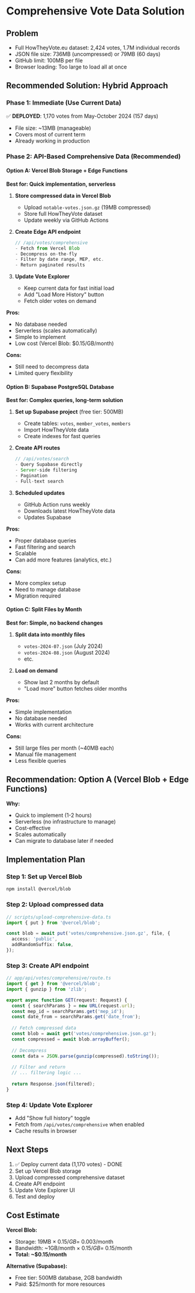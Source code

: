 # Comprehensive Vote Data Solution

## Problem
- Full HowTheyVote.eu dataset: 2,424 votes, 1.7M individual records
- JSON file size: 736MB (uncompressed) or 79MB (60 days)
- GitHub limit: 100MB per file
- Browser loading: Too large to load all at once

## Recommended Solution: Hybrid Approach

### Phase 1: Immediate (Use Current Data)
✅ **DEPLOYED**: 1,170 votes from May-October 2024 (157 days)
- File size: ~13MB (manageable)
- Covers most of current term
- Already working in production

### Phase 2: API-Based Comprehensive Data (Recommended)

#### Option A: Vercel Blob Storage + Edge Functions
**Best for: Quick implementation, serverless**

1. **Store compressed data in Vercel Blob**
   - Upload `notable-votes.json.gz` (19MB compressed)
   - Store full HowTheyVote dataset
   - Update weekly via GitHub Actions

2. **Create Edge API endpoint**
   ```typescript
   // /api/votes/comprehensive
   - Fetch from Vercel Blob
   - Decompress on-the-fly
   - Filter by date range, MEP, etc.
   - Return paginated results
   ```

3. **Update Vote Explorer**
   - Keep current data for fast initial load
   - Add "Load More History" button
   - Fetch older votes on demand

**Pros:**
- No database needed
- Serverless (scales automatically)
- Simple to implement
- Low cost (Vercel Blob: $0.15/GB/month)

**Cons:**
- Still need to decompress data
- Limited query flexibility

#### Option B: Supabase PostgreSQL Database
**Best for: Complex queries, long-term solution**

1. **Set up Supabase project** (free tier: 500MB)
   - Create tables: `votes`, `member_votes`, `members`
   - Import HowTheyVote data
   - Create indexes for fast queries

2. **Create API routes**
   ```typescript
   // /api/votes/search
   - Query Supabase directly
   - Server-side filtering
   - Pagination
   - Full-text search
   ```

3. **Scheduled updates**
   - GitHub Action runs weekly
   - Downloads latest HowTheyVote data
   - Updates Supabase

**Pros:**
- Proper database queries
- Fast filtering and search
- Scalable
- Can add more features (analytics, etc.)

**Cons:**
- More complex setup
- Need to manage database
- Migration required

#### Option C: Split Files by Month
**Best for: Simple, no backend changes**

1. **Split data into monthly files**
   - `votes-2024-07.json` (July 2024)
   - `votes-2024-08.json` (August 2024)
   - etc.

2. **Load on demand**
   - Show last 2 months by default
   - "Load more" button fetches older months

**Pros:**
- Simple implementation
- No database needed
- Works with current architecture

**Cons:**
- Still large files per month (~40MB each)
- Manual file management
- Less flexible queries

## Recommendation: Option A (Vercel Blob + Edge Functions)

**Why:**
- Quick to implement (1-2 hours)
- Serverless (no infrastructure to manage)
- Cost-effective
- Scales automatically
- Can migrate to database later if needed

## Implementation Plan

### Step 1: Set up Vercel Blob
```bash
npm install @vercel/blob
```

### Step 2: Upload compressed data
```typescript
// scripts/upload-comprehensive-data.ts
import { put } from '@vercel/blob';

const blob = await put('votes/comprehensive.json.gz', file, {
  access: 'public',
  addRandomSuffix: false,
});
```

### Step 3: Create API endpoint
```typescript
// app/api/votes/comprehensive/route.ts
import { get } from '@vercel/blob';
import { gunzip } from 'zlib';

export async function GET(request: Request) {
  const { searchParams } = new URL(request.url);
  const mep_id = searchParams.get('mep_id');
  const date_from = searchParams.get('date_from');
  
  // Fetch compressed data
  const blob = await get('votes/comprehensive.json.gz');
  const compressed = await blob.arrayBuffer();
  
  // Decompress
  const data = JSON.parse(gunzip(compressed).toString());
  
  // Filter and return
  // ... filtering logic ...
  
  return Response.json(filtered);
}
```

### Step 4: Update Vote Explorer
- Add "Show full history" toggle
- Fetch from `/api/votes/comprehensive` when enabled
- Cache results in browser

## Next Steps

1. ✅ Deploy current data (1,170 votes) - DONE
2. Set up Vercel Blob storage
3. Upload compressed comprehensive dataset
4. Create API endpoint
5. Update Vote Explorer UI
6. Test and deploy

## Cost Estimate

**Vercel Blob:**
- Storage: 19MB × $0.15/GB = ~$0.003/month
- Bandwidth: ~1GB/month × $0.15/GB = ~$0.15/month
- **Total: ~$0.15/month**

**Alternative (Supabase):**
- Free tier: 500MB database, 2GB bandwidth
- Paid: $25/month for more resources

